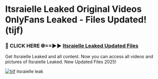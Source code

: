 # Itsraielle Leaked Original Videos 0nlyFans Leaked - Files Updated! (tijf)

<h3>🔴 CLICK HERE 🌐==►► <a href="https://tinyurl.com/2wckxsce" rel="nofollow">Itsraielle Leaked Updated Files</a></h3>

Get Itsraielle Leaked and all content. Now you can access all videos and pictures of Itsraielle Leaked. New Updated Files 2025!

[![tijf](https://i.imgur.com/AFduVYN.gif)](https://tinyurl.com/2wckxsce)
itsraielle leak